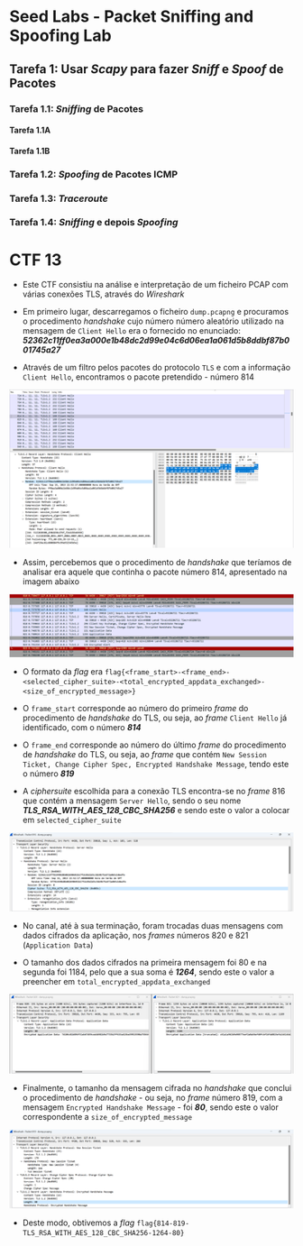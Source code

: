 # Seed Labs - Packet Sniffing and Spoofing Lab

## Tarefa 1: Usar *Scapy* para fazer *Sniff* e *Spoof* de Pacotes

### Tarefa 1.1: *Sniffing* de Pacotes

#### Tarefa 1.1A

#### Tarefa 1.1B

### Tarefa 1.2: *Spoofing* de Pacotes ICMP

### Tarefa 1.3: *Traceroute*

### Tarefa 1.4: *Sniffing* e depois *Spoofing*


# CTF 13

* Este CTF consistiu na análise e interpretação de um ficheiro PCAP com várias conexões TLS, através do *Wireshark*

* Em primeiro lugar, descarregamos o ficheiro `dump.pcapng` e procuramos o procedimento *handshake* cujo número número aleatório utilizado na mensagem de `Client Hello` era o fornecido no enunciado: ***52362c11ff0ea3a000e1b48dc2d99e04c6d06ea1a061d5b8ddbf87b001745a27***

* Através de um filtro pelos pacotes do protocolo `TLS` e com a informação `Client Hello`, encontramos o pacote pretendido - número 814

![Pacote 814](/images/logbook13-framestart.png)

* Assim, percebemos que o procedimento de *handshake* que teríamos de analisar era aquele que continha o pacote número 814, apresentado na imagem abaixo

![Handshake](/images/logbook13-handshake.png)

* O formato da *flag* era `flag{<frame_start>-<frame_end>-<selected_cipher_suite>-<total_encrypted_appdata_exchanged>-<size_of_encrypted_message>}`

* O `frame_start` corresponde ao número do primeiro *frame* do procedimento de *handshake* do TLS, ou seja, ao *frame* `Client Hello` já identificado, com o número ***814***

* O `frame_end` corresponde ao número do último *frame* do procedimento de *handshake* do TLS, ou seja, ao *frame* que contém `New Session Ticket, Change Cipher Spec, Encrypted Handshake Message`, tendo este o número ***819***

* A *ciphersuite* escolhida para a conexão TLS encontra-se no *frame* 816 que contém a mensagem `Server Hello`, sendo o seu nome ***TLS_RSA_WITH_AES_128_CBC_SHA256*** e sendo este o valor a colocar em `selected_cipher_suite`

![Ciphersuite](/images/logbook13-ciphersuite.png)

* No canal, até à sua terminação, foram trocadas duas mensagens com dados cifrados da aplicação, nos *frames* números 820 e 821 (`Application Data`)

* O tamanho dos dados cifrados na primeira mensagem foi 80 e na segunda foi 1184, pelo que a sua soma é ***1264***, sendo este o valor a preencher em `total_encrypted_appdata_exchanged`

![ApplicationData](/images/logbook13-applicationdata.png)

* Finalmente, o tamanho da mensagem cifrada no *handshake* que conclui o procedimento de *handshake* - ou seja, no *frame* número 819, com a mensagem `Encrypted Handshake Message` - foi ***80***, sendo este o valor correspondente a `size_of_encrypted_message`

![Size](/images/logbook13-size.png)

* Deste modo, obtivemos a *flag* `flag{814-819-TLS_RSA_WITH_AES_128_CBC_SHA256-1264-80}`
